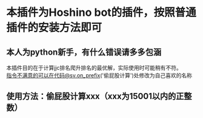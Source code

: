 本插件为Hoshino bot的插件，按照普通插件的安装方法即可
===
本人为python新手，有什么错误请多多包涵
----
本插件目的在于计算jjc排名爬升排名的最优解，实际使用时可能稍有不符。<br>
指令不满意的可以在代码@sv.on_prefix('偷屁股计算')处修改为自己喜欢的名称<br>


使用方法：偷屁股计算xxx（xxx为15001以内的正整数）
-----
